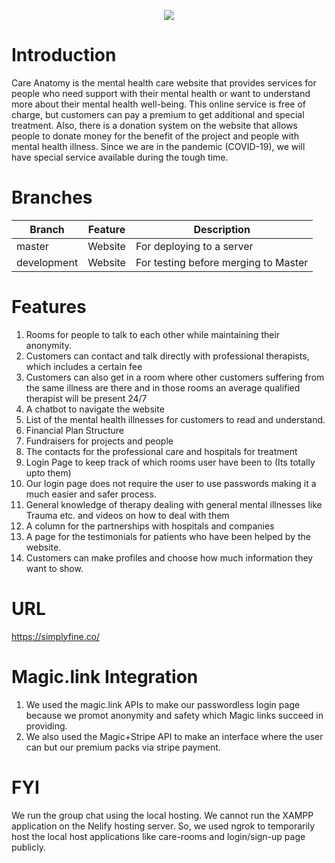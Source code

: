 <p align="center">
  <a href="https://simplyfine.co/"><img src="https://user-images.githubusercontent.com/28573419/116798223-64b32380-aabb-11eb-8e2a-425755513ad3.png"></a>
</p>

# Introduction
Care Anatomy is the mental health care website that provides services for people who need support with their mental health or want to understand more about their mental health well-being. This online service is free of charge, but customers can pay a premium to get additional and special treatment. Also, there is a donation system on the website that allows people to donate money for the benefit of the project and people with mental health illness. Since we are in the pandemic (COVID-19), we will have special service available during the tough time.

# Branches

|  Branch           |     Feature                      |              Description                                     |
| ----------------- | -------------------------------- |  ----------------------------------------------------------- |
| master            | Website                          | For deploying to a server                                    |
| development       | Website                          | For testing before merging to Master                         |

# Features
1. Rooms for people to talk to each other while maintaining their anonymity.
2. Customers can contact and talk directly with professional therapists, which includes a certain fee
3. Customers can also get in a room where other customers suffering from the same illness are there and in those rooms an average qualified therapist will be present 24/7
4. A chatbot to navigate the website
5. List of the mental health illnesses for customers to read and understand.
6. Financial Plan Structure
7. Fundraisers for projects and people
8. The contacts for the professional care and hospitals for treatment
9. Login Page to keep track of which rooms user have been to (Its totally upto them)
10. Our login page does not require the user to use passwords making it a much easier and safer process.
11. General knowledge of therapy dealing with general mental illnesses like Trauma etc. and videos on how to deal with them
12. A column for the partnerships with hospitals and companies
13. A page for the testimonials for patients who have been helped by the website.
14. Customers can make profiles and choose how much information they want to show.

# URL
https://simplyfine.co/

# Magic.link Integration
1. We used the magic.link APIs to make our passwordless login page because we promot anonymity and safety which Magic links succeed in providing.
2. We also used the Magic+Stripe API to make an interface where the user can but our premium packs via stripe payment.

# FYI
We run the group chat using the local hosting. We cannot run the XAMPP application on the Nelify hosting server. So, we used ngrok to temporarily host the local host applications like care-rooms and login/sign-up page publicly.
